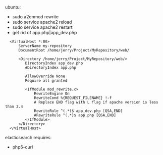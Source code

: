 ubuntu:
 - sudo a2enmod rewrite
 - sudo service apache2 reload
 - sudo service apache2 restart
 - get rid of app.php|app_dev.php
 ```
   <VirtualHost *:80>
       ServerName my-repository
       DocumentRoot /home/jerry/Project/MyRepository/web/

       <Directory /home/jerry/Project/MyRepository/web/>
          DirectoryIndex app_dev.php
          #DirectoryIndex app.php

          AllowOverride None
          Require all granted

          <IfModule mod_rewrite.c>
              RewriteEngine On
              RewriteCond %{REQUEST_FILENAME} !-f
              # Replace END flag with L flag if apache version is less than 2.4
              RewriteRule ^(.*)$ app_dev.php [QSA,END]
              #RewriteRule ^(.*)$ app.php [QSA,END]
          </IfModule>
       </Directory>
   </VirtualHost>
```
elasticsearch requires:
 - php5-curl

